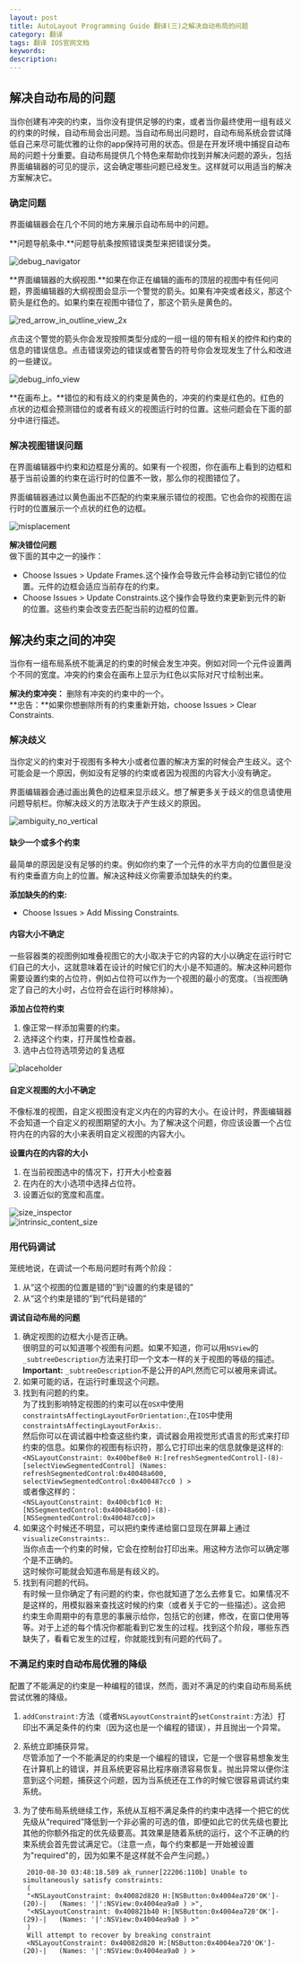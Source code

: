 ```yaml
---
layout: post
title: AutoLayout Programming Guide 翻译(三)之解决自动布局的问题
category: 翻译
tags: 翻译 IOS官网文档
keywords: 
description:
---
```


## 解决自动布局的问题 ##
当你创建有冲突的约束，当你没有提供足够的约束，或者当你最终使用一组有歧义的约束的时候，自动布局会出问题。当自动布局出问题时，自动布局系统会尝试降低自己来尽可能优雅的让你的app保持可用的状态。但是在开发环境中捕捉自动布局的问题十分重要。自动布局提供几个特色来帮助你找到并解决问题的源头，包括界面编辑器的可见的提示，这会确定哪些问题已经发生。这样就可以用适当的解决方案解决它。  

### 确定问题 ###

界面编辑器会在几个不同的地方来展示自动布局中的问题。  

**问题导航条中.**问题导航条按照错误类型来把错误分类。  

![debug_navigator](/public/img/debug_navigator.png)  

**界面编辑器的大纲视图.**如果在你正在编辑的画布的顶层的视图中有任何问题，界面编辑器的大纲视图会显示一个警觉的箭头。如果有冲突或者歧义，那这个箭头是红色的。如果约束在视图中错位了，那这个箭头是黄色的。  

![red_arrow_in_outline_view_2x](/public/img/red_arrow_in_outline_view_2x.png)  

点击这个警觉的箭头你会发现按照类型分成的一组一组的带有相关的控件和约束的信息的错误信息。点击错误旁边的错误或者警告的符号你会发现发生了什么和改进的一些建议。  

![debug_info_view](/public/img/debug_info_view.png)  

**在画布上。**错位的和有歧义的约束是黄色的，冲突的约束是红色的。红色的点状的边框会预测错位的或者有歧义的视图运行时的位置。这些问题会在下面的部分中进行描述。  

### 解决视图错误问题 ##

在界面编辑器中约束和边框是分离的。如果有一个视图，你在画布上看到的边框和基于当前设置的约束在运行时的位置不一致，那么你的视图错位了。  

界面编辑器通过以黄色画出不匹配的约束来展示错位的视图。它也会你的视图在运行时的位置展示一个点状的红色的边框。

![misplacement](/public/img/misplacement.png)  

**解决错位问题**  
做下面的其中之一的操作：  

- Choose Issues > Update Frames.这个操作会导致元件会移动到它错位的位置。元件的边框会适应当前存在的约束。  
- Choose Issues > Update Constraints.这个操作会导致约束更新到元件的新的位置。这些约束会改变去匹配当前的边框的位置。  

## 解决约束之间的冲突 ##

当你有一组布局系统不能满足的约束的时候会发生冲突。例如对同一个元件设置两个不同的宽度。冲突的约束会在画布上显示为红色以实际对尺寸绘制出来。  

**解决约束冲突：** 删除有冲突的约束中的一个。  
**忠告：**如果你想删除所有的约束重新开始，choose Issues > Clear Constraints.  

### 解决歧义 ###

当你定义的约束对于视图有多种大小或者位置的解决方案的时候会产生歧义。这个可能会是一个原因，例如没有足够的约束或者因为视图的内容大小没有确定。   

界面编辑器会通过画出黄色的边框来显示歧义。想了解更多关于歧义的信息请使用问题导航栏。你解决歧义的方法取决于产生歧义的原因。  

![ambiguity_no_vertical](/public/img/ambiguity_no_vertical.png)   

#### 缺少一个或多个约束 ####

最简单的原因是没有足够的约束。例如你约束了一个元件的水平方向的位置但是没有约束垂直方向上的位置。解决这种歧义你需要添加缺失的约束。  

**添加缺失的约束:**  

- Choose Issues > Add Missing Constraints.  

#### 内容大小不确定 ####

一些容器类的视图例如堆叠视图它的大小取决于它的内容的大小以确定在运行时它们自己的大小，这就意味着在设计的时候它们的大小是不知道的。解决这种问题你需要设置约束的占位符，例如占位符可以作为一个视图的最小的宽度。（当视图确定了自己的大小时，占位符会在运行时移除掉）。  

**添加占位符约束**    

1. 像正常一样添加需要的约束。  
2. 选择这个约束，打开属性检查器。   
3. 选中占位符选项旁边的复选框   

![placeholder](/public/img/placeholder.png)    

#### 自定义视图的大小不确定 ####

不像标准的视图，自定义视图没有定义内在的内容的大小。在设计时，界面编辑器不会知道一个自定义的视图期望的大小。为了解决这个问题，你应该设置一个占位符内在的内容的大小来表明自定义视图的内容大小。  

**设置内在的内容的大小**   

1. 在当前视图选中的情况下，打开大小检查器    
2. 在内在的大小选项中选择占位符。   
3. 设置近似的宽度和高度。   

![size_inspector](/public/img/size_inspector.png)    
![intrinsic_content_size](/public/img/intrinsic_content_size.png)  

### 用代码调试 ###
笼统地说，在调试一个布局问题时有两个阶段：  

1. 从“这个视图的位置是错的”到“设置的约束是错的”  
2. 从“这个约束是错的”到“代码是错的”   

**调试自动布局的问题**  

1. 确定视图的边框大小是否正确。  
很明显的可以知道哪个视图有问题。如果不知道，你可以用`NSView`的`_subtreeDescription`方法来打印一个文本一样的关于视图的等级的描述。  
**Important:** `_subtreeDescription`不是公开的API,然而它可以被用来调试。  
2. 如果可能的话，在运行时重现这个问题。   
3. 找到有问题的约束。  
为了找到影响特定视图的约束可以在`OSX`中使用`constraintsAffectingLayoutForOrientation:`,在`IOS`中使用`constraintsAffectingLayoutForAxis:`.  
然后你可以在调试器中检查这些约束，调试器会用视觉形式语言的形式来打印约束的信息。如果你的视图有标识符，那么它打印出来的信息就像是这样的:  
  	`<NSLayoutConstraint: 0x400bef8e0 H:[refreshSegmentedControl]-(8)-[selectViewSegmentedControl] (Names: refreshSegmentedControl:0x40048a600, selectViewSegmentedControl:0x400487cc0 ) >`    
或者像这样的：   
	`<NSLayoutConstraint: 0x400cbf1c0 H:[NSSegmentedControl:0x40048a600]-(8)-[NSSegmentedControl:0x400487cc0]>`    
4. 如果这个时候还不明显，可以把约束传递给窗口显现在屏幕上通过`visualizeConstraints:`.  
当你点击一个约束的时候，它会在控制台打印出来。用这种方法你可以确定哪个是不正确的。  
这时候你可能就会知道布局是有歧义的。  
5. 找到有问题的代码。  
有时候一旦你确定了有问题的约束，你也就知道了怎么去修复它。如果情况不是这样的，用模拟器来查找这时候的约束（或者关于它的一些描述）。这会把约束生命周期中的有意思的事展示给你，包括它的创建，修改，在窗口使用等等。对于上述的每个情况你都能看到它发生的过程。找到这个阶段，哪些东西缺失了，看看它发生的过程，你就能找到有问题的代码了。  

### 不满足约束时自动布局优雅的降级 ###
配置了不能满足的约束是一种编程的错误，然而，面对不满足的约束自动布局系统尝试优雅的降级。  

1. `addConstraint:`方法（或者`NSLayoutConstraint`的`setConstraint:`方法）打印出不满足条件的约束（因为这也是一个编程的错误），并且抛出一个异常。  
2. 系统立即捕获异常。  
尽管添加了一个不能满足的约束是一个编程的错误，它是一个很容易想象发生在计算机上的错误，并且系统更容易比程序崩溃容易恢复。抛出异常以便你注意到这个问题，捕获这个问题，因为当系统还在工作的时候它很容易调试约束系统。  
3. 为了使布局系统继续工作，系统从互相不满足条件的约束中选择一个把它的优先级从“required”降低到一个非必需的可选的值，即便如此它的优先级也要比其他的你额外指定的优先级要高。其效果是随着系统的运行，这个不正确的约束系统会首先尝试满足它。（注意一点，每个约束都是一开始被设置为"required"的，因为如果不是这样就不会产生问题。）   

		2010-08-30 03:48:18.589 ak_runner[22206:110b] Unable to simultaneously satisfy constraints:
		(
    	"<NSLayoutConstraint: 0x40082d820 H:[NSButton:0x4004ea720'OK']-(20)-|   (Names: '|':NSView:0x4004ea9a0 ) >",
    	"<NSLayoutConstraint: 0x400821b40 H:[NSButton:0x4004ea720'OK']-(29)-|   (Names: '|':NSView:0x4004ea9a0 ) >"
		)
		Will attempt to recover by breaking constraint
		<NSLayoutConstraint: 0x40082d820 H:[NSButton:0x4004ea720'OK']-(20)-|   (Names: '|':NSView:0x4004ea9a0 ) >

